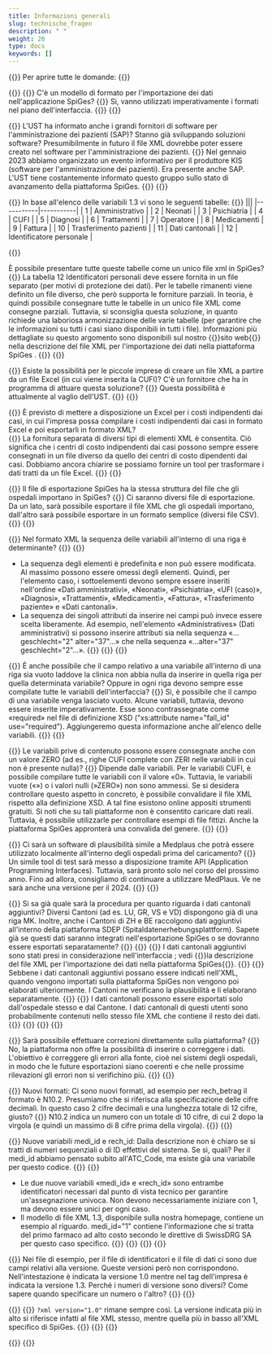 ```yaml
---
title: Informazioni generali
slug: technische_fragen
description: " "
weight: 20
type: docs
keywords: []
---
```

<!-- A revoir: new FAQ-->
{{<faqBlock>}}
Per aprire tutte le domande: {{<collapsibleGroupCommand groupId="technische_fragen">}}

{{<numberedList>}}
{{<listItem>}}
C'è un modello di formato per l'importazione dei dati nell'applicazione SpiGes?
{{<collapsibleBlock groupId="technische_fragen">}}
Sì, vanno utilizzati imperativamente i formati nel piano dell'interfaccia.
{{</collapsibleBlock>}}
{{</listItem>}}

{{<listItem>}}
L'UST ha informato anche i grandi fornitori di software per l'amministrazione dei pazienti (SAP)? Stanno già sviluppando soluzioni software? Presumibilmente in futuro il file XML dovrebbe poter essere creato nel software per l'amministrazione dei pazienti.
{{<collapsibleBlock groupId="technische_fragen">}}
Nel gennaio 2023 abbiamo organizzato un evento informativo per il produttore KIS (software per l'amministrazione dei pazienti). Era presente anche SAP. L'UST tiene costantemente informato questo gruppo sullo stato di avanzamento della piattaforma SpiGes.
{{</collapsibleBlock>}}
{{</listItem>}}

{{<listItem>}}
In base all'elenco delle variabili 1.3 vi sono le seguenti tabelle:
{{<markdown>}}
|||
|-----------|-----------|
| 1 | Amministrativo |
| 2 | Neonati |
| 3 | Psichiatria |
| 4 | CUFI |
| 5 | Diagnosi |
| 6 | Trattamenti |
| 7 | Operatore |
| 8 | Medicamenti |
| 9 | Fattura |
| 10 | Trasferimento pazienti |
| 11 | Dati cantonali |
| 12 | Identificatore personale |

{{</markdown>}}

È possibile presentare tutte queste tabelle come un unico file xml in SpiGes?
{{<collapsibleBlock groupId="technische_fragen">}}
La tabella 12 Identificatori personali deve essere fornita in un file separato (per motivi di protezione dei dati). Per le tabelle rimanenti viene definito un file diverso, che però supporta le forniture parziali. In teoria, è quindi possibile consegnare tutte le tabelle in un unico file XML come consegne parziali. Tuttavia, si sconsiglia questa soluzione, in quanto richiede una laboriosa armonizzazione delle varie tabelle (per garantire che le informazioni su tutti i casi siano disponibili in tutti i file). Informazioni più dettagliate su questo argomento sono disponibili sul nostro {{<link url="https://www.bfs.admin.ch/bfs/fr/home/statistiken/gesundheit/gesundheitswesen/projekt-spiges.html" newTab="true">}}sito web{{</link>}} nella descrizione del file XML per l'importazione dei dati nella piattaforma SpiGes .
{{</collapsibleBlock>}}
{{</listItem>}}

{{<listItem>}}
Esiste la possibilità per le piccole imprese di creare un file XML a partire da un file Excel (in cui viene inserita la CUFI)? C'è un fornitore che ha in programma di attuare questa soluzione?
{{<collapsibleBlock groupId="technische_fragen">}}
Questa possibilità è attualmente al vaglio dell'UST.
{{</collapsibleBlock>}}
{{</listItem>}}

{{<listItem>}}
È previsto di mettere a disposizione un Excel per i costi indipendenti dai casi, in cui l'impresa possa compilare i costi indipendenti dai casi in formato Excel e poi esportarli in formato XML?  
{{<collapsibleBlock groupId="technische_fragen">}}
La fornitura separata di diversi tipi di elementi XML è consentita. Ciò significa che i centri di costo indipendenti dai casi possono sempre essere consegnati in un file diverso da quello dei centri di costo dipendenti dai casi. Dobbiamo ancora chiarire se possiamo fornire un tool per trasformare i dati tratti da un file Excel.
{{</collapsibleBlock>}}
{{</listItem>}}

{{<listItem>}}
Il file di esportazione SpiGes ha la stessa struttura del file che gli ospedali importano in SpiGes?
{{<collapsibleBlock groupId="technische_fragen">}}
Ci saranno diversi file di esportazione. Da un lato, sarà possibile esportare il file XML che gli ospedali importano, dall'altro sarà possibile esportare in un formato semplice (diversi file CSV).
{{</collapsibleBlock>}}
{{</listItem>}}

{{<listItem>}}
Nel formato XML la sequenza delle variabili all'interno di una riga è determinante?
{{<collapsibleBlock groupId="technische_fragen">}}
{{<markdown>}}
- La sequenza degli elementi è predefinita e non può essere modificata. Al massimo possono essere omessi degli elementi. Quindi, per l'elemento caso, i sottoelementi devono sempre essere inseriti nell'ordine «Dati amministrativi», «Neonati», «Psichiatria», «UFI (caso)», «Diagnosi», «Trattamenti», «Medicamenti», «Fattura», «Trasferimento paziente» e «Dati cantonali». 
- La sequenza dei singoli attributi da inserire nei campi può invece essere scelta liberamente. Ad esempio, nell'elemento «Administratives» (Dati amministrativi) si possono inserire attributi sia nella sequenza «…geschlecht="2" alter="37"…» che nella sequenza «…alter="37" geschlecht="2"…». 
{{</markdown>}}
{{</collapsibleBlock>}}
{{</listItem>}}

{{<listItem>}}
È anche possibile che il campo relativo a una variabile all'interno di una riga sia vuoto laddove la clinica non abbia nulla da inserire in quella riga per quella determinata variabile? Oppure in ogni riga devono sempre esse compilate tutte le variabili dell'interfaccia?
{{<collapsibleBlock groupId="technische_fragen">}}
Sì, è possibile che il campo di una variabile venga lasciato vuoto. Alcune variabili, tuttavia, devono essere inserite imperativamente. Esse sono contrassegnate come «required» nel file di definizione XSD ("xs:attribute name="fall_id" use="required"). Aggiungeremo questa informazione anche all'elenco delle variabili.
{{</collapsibleBlock>}}
{{</listItem>}}

{{<listItem>}}
Le variabili prive di contenuto possono essere consegnate anche con un valore ZERO (ad es., righe CUFI complete con ZERI nelle variabili in cui non è presente nulla)?
{{<collapsibleBlock groupId="technische_fragen">}}
Dipende dalle variabili. Per le variabili CUFI, è possibile compilare tutte le variabili con il valore «0». Tuttavia, le variabili vuote («») o i valori nulli (»ZERO») non sono ammessi. Se si desidera controllare questo aspetto in concreto, è possibile convalidare il file XML rispetto alla definizione XSD. A tal fine esistono online appositi strumenti gratuiti. Si noti che su tali piattaforme non è consentito caricare dati reali. Tuttavia, è possibile utilizzarle per controllare esempi di file fittizi. Anche la piattaforma SpiGes appronterà una convalida del genere.
{{</collapsibleBlock>}}
{{</listItem>}}

{{<listItem>}}
Ci sarà un software di plausibilità simile a Medplaus che potrà essere utilizzato localmente all'interno degli ospedali prima del caricamento?
{{<collapsibleBlock groupId="technische_fragen">}}
Un simile tool di test sarà messo a disposizione tramite API (Application Programming Interfaces). Tuttavia, sarà pronto solo nel corso del prossimo anno. Fino ad allora, consigliamo di continuare a utilizzare MedPlaus. Ve ne sarà anche una versione per il 2024.
{{</collapsibleBlock>}}
{{</listItem>}}

{{<listItem>}}
Si sa già quale sarà la procedura per quanto riguarda i dati cantonali aggiuntivi? Diversi Cantoni (ad es. LU, GR, VS e VD) dispongono già di una riga MK. Inoltre, anche i Cantoni di ZH e BE raccolgono dati aggiuntivi all'interno della piattaforma SDEP (Spitaldatenerhebungsplattform). Sapete già se questi dati saranno integrati nell'esportazione SpiGes o se dovranno essere esportati separatamente?
{{<collapsibleBlock groupId="technische_fragen">}}
{{<unorderedList>}}
{{<listItem>}}
I dati cantonali aggiuntivi sono stati presi in considerazione nell'interfaccia ; vedi {{<link url="https://www.bfs.admin.ch/bfs/fr/home/statistiques/sante/systeme-sante/projet-spiges.assetdetail.32129189.html" newTab="true">}}la descrizione del file XML per l'importazione dei dati nella piattaforma SpiGes{{</link>}}.
{{</listItem>}}
{{<listItem>}}
Sebbene i dati cantonali aggiuntivi possano essere indicati nell'XML, quando vengono importati sulla piattaforma SpiGes non vengono poi elaborati ulteriormente. I Cantoni ne verificano la plausibilità e li elaborano separatamente.
{{</listItem>}}
{{<listItem>}}
I dati cantonali possono essere esportati solo dall'ospedale stesso e dal Cantone. I dati cantonali di questi utenti sono probabilmente contenuti nello stesso file XML che contiene il resto dei dati.
{{</listItem>}}
{{</unorderedList>}}
{{</collapsibleBlock>}}
{{</listItem>}}

{{<listItem>}}
Sarà possibile effettuare correzioni direttamente sulla piattaforma?
{{<collapsibleBlock groupId="technische_fragen">}}
No, la piattaforma non offre la possibilità di inserire o correggere i dati. L'obiettivo è correggere gli errori alla fonte, cioè nei sistemi degli ospedali, in modo che le future esportazioni siano coerenti e che nelle prossime rilevazioni gli errori non si verifichino più.
{{</collapsibleBlock>}}
{{</listItem>}}

{{<listItem>}}
Nuovi formati: Ci sono nuovi formati, ad esempio per rech_betrag il formato è N10.2. Presumiamo che si riferisca alla specificazione delle cifre decimali. In questo caso 2 cifre decimali e una lunghezza totale di 12 cifre, giusto?
{{<collapsibleBlock groupId="technische_fragen">}}
N10.2 indica un numero con un totale di 10 cifre, di cui 2 dopo la virgola (e quindi un massimo di 8 cifre prima della virgola).
{{</collapsibleBlock>}}
{{</listItem>}}

{{<listItem>}}
Nuove variabili medi_id e rech_id: Dalla descrizione non è chiaro se si tratti di numeri sequenziali o di ID effettivi del sistema. Se sì, quali? Per il medi_id abbiamo pensato subito all'ATC_Code, ma esiste già una variabile per questo codice.
{{<collapsibleBlock groupId="technische_fragen">}}
{{<markdown>}}

- Le due nuove variabili «medi_id» e «rech_id» sono entrambe identificatori necessari dal punto di vista tecnico per garantire un'assegnazione univoca. Non devono necessariamente iniziare con 1, ma devono essere unici per ogni caso.
- Il modello di file XML 1.3, disponibile sulla nostra homepage, contiene un esempio al riguardo. medi_id="1" contiene l'informazione che si tratta del primo farmaco ad alto costo secondo le direttive di SwissDRG SA per questo caso specifico.
{{</markdown>}}
{{<insertImage image="Image5.png" class="edge max-w-90">}}
{{</collapsibleBlock>}}
{{</listItem>}}

{{<listItem>}}
Nei file di esempio, per il file di identificatori e il file di dati ci sono due campi relativi alla versione. Queste versioni però non corrispondono. Nell'intestazione è indicata la versione 1.0 mentre nel tag dell'impresa  è indicata la versione 1.3. Perché i numeri di versione sono diversi? Come sapere quando specificare un numero o l'altro?
{{<collapsibleBlock groupId="technische_fragen">}}
{{<insertImage image="Image6.jpg" class="edge max-w-90">}}

{{<lineBreak>}}
{{<markdown>}}
`?xml version="1.0"` rimane sempre così.
La versione indicata più in alto si riferisce infatti al file XML stesso, mentre quella più in basso all'XML specifico di SpiGes.
{{</markdown>}}
{{</collapsibleBlock>}}
{{</listItem>}}

{{</numberedList>}}
{{</faqBlock>}}
